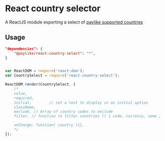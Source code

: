 # React country selector

A ReactJS module exporting a select of [paylike supported countries](https://github.com/paylike/countries)

## Usage

```json
"dependencies": {
	"@paylike/react-country-select": "*",
}
```

```js

var ReactDOM = require('react-dom');
var CountrySelect = require('react-country-select');

ReactDOM.render(CountrySelect, {
	/*
	value,
	required,
	initial,		// set a text to display in an initial option
	className,
	exclude, // Array of country codes to exclude
	filter, // function to filter countries (( { code, currency, name } ) => Boolean)

	onChange: function( country ){},
	*/
});

```
